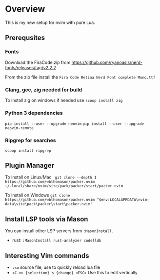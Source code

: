 # Overview

This is my new setup for nvim with pure Lua.

## Prerequsites

### Fonts
Download the FiraCode.zip from https://github.com/ryanoasis/nerd-fonts/releases/tag/v2.2.2

From the zip file install the `Fira Code Retina Nerd Font complete Mono.ttf`

### Clang, gcc, zig needed for build
To install zig on windows if needed use `scoop install zig`

### Python 3 dependencies
`pip install --user --upgrade neovim`
`pip install --user --upgrade neovim-remote`

### Ripgrep for searches
`scoop install ripgrep`

## Plugin Manager

To install on Linux/Mac
` git clone --depth 1 https://github.com/wbthomason/packer.nvim ~/.local/share/nvim/site/pack/packer/start/packer.nvim`

To install on Windows
`git clone https://github.com/wbthomason/packer.nvim "$env:LOCALAPPDATA\nvim-data\site\pack\packer\start\packer.nvim"`

## Install LSP tools via Mason

You can install other LSP servers from `:MasonInstall`.

* rust: `:MasonInstall rust-analyzer codelldb`


## Interesting Vim commands

* `:so` source file, use to quickly reload lua file
* `<C-v> {selection} s {change} <ESC>` Use this to edit vertically
